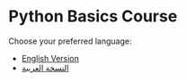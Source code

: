 # Python Basics Course

Choose your preferred language:

- [English Version](README_en.md)
- [النسخة العربية](README_ar.md)